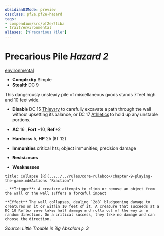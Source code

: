 ```yaml
---
obsidianUIMode: preview
cssclass: pf2e,pf2e-hazard
tags:
- compendium/src/pf2e/ltiba
- trait/environmental
aliases: ["Precarious Pile"]
---
```

# Precarious Pile *Hazard 2*  
[environmental](../../../Rules/traits/environmental.md)  

- **Complexity** Simple
- **Stealth** DC 9  

This dangerously unsteady pile of miscellaneous goods stands 7 feet high and 10 feet wide.

- **Disable** DC 15 [Thievery](../../skills.md#Thievery) to carefully excavate a path through the wall without upsetting its balance, or DC 17 [Athletics](../../skills.md#Athletics) to hold up any unstable portions.  

- **AC** 16 , **Fort** +10, **Ref** +2
- **Hardness** 5, **HP** 25 (BT 12)
- **Immunities** critical hits; object immunities; precision damage
- **Resistances** 
- **Weaknesses** 
     
```ad-embed-ability
title: Collapse [R](../../../rules/core-rulebook/chapter-9-playing-the-game.md#Actions "Reaction")

- **Trigger**: A creature attempts to climb or remove an object from the wall or the wall suffers a forceful impact

**Effect** The wall collapses, dealing `2d8` bludgeoning damage to creatures on it or within 10 feet of it. A creature that succeeds at a DC 18 Reflex save takes half damage and rolls out of the way in a random direction. On a critical success, they take no damage and can choose the direction.
```

*Source: Little Trouble in Big Absalom p. 3*
